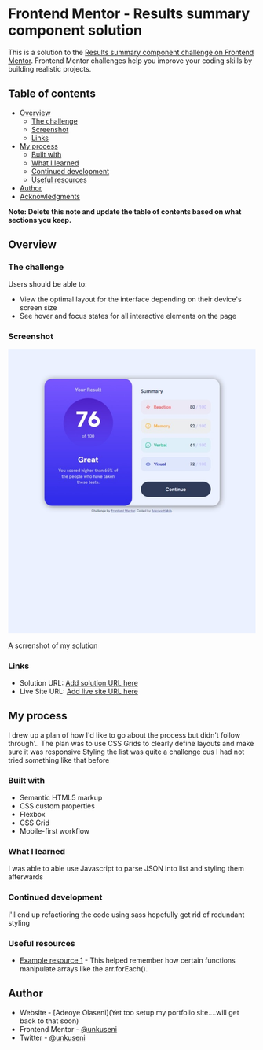 # Frontend Mentor - Results summary component solution

This is a solution to the [Results summary component challenge on Frontend Mentor](https://www.frontendmentor.io/challenges/results-summary-component-CE_K6s0maV). Frontend Mentor challenges help you improve your coding skills by building realistic projects.

## Table of contents

- [Overview](#overview)
  - [The challenge](#the-challenge)
  - [Screenshot](#screenshot)
  - [Links](#links)
- [My process](#my-process)
  - [Built with](#built-with)
  - [What I learned](#what-i-learned)
  - [Continued development](#continued-development)
  - [Useful resources](#useful-resources)
- [Author](#author)
- [Acknowledgments](#acknowledgments)

**Note: Delete this note and update the table of contents based on what sections you keep.**

## Overview

### The challenge

Users should be able to:

- View the optimal layout for the interface depending on their device's screen size
- See hover and focus states for all interactive elements on the page

### Screenshot

![](./screenshot/Web%20capture_18-4-2023_142533_127.0.0.1.jpeg)

A scrrenshot of my solution

### Links

- Solution URL: [Add solution URL here](https://your-solution-url.com)
- Live Site URL: [Add live site URL here](https://your-live-site-url.com)

## My process

 I drew up a plan of how I'd like to go about the process but didn't follow through'..
 The plan was to use CSS Grids to clearly define layouts and make sure  it was responsive
 Styling the list was quite a challenge cus I had not tried something like that before

### Built with

- Semantic HTML5 markup
- CSS custom properties
- Flexbox
- CSS Grid
- Mobile-first workflow

### What I learned

I was able to able use Javascript to parse JSON into list and styling them afterwards

### Continued development

I'll end up refactioring the code using sass hopefully get rid of redundant styling

### Useful resources

- [Example resource 1](https://www.phind.com) - This helped remember how certain functions manipulate arrays like the arr.forEach().

## Author

- Website - [Adeoye Olaseni](Yet too setup my portfolio site....will get back to that soon)
- Frontend Mentor - [@unkuseni](https://www.frontendmentor.io/profile/unkuseni)
- Twitter - [@unkuseni](https://www.twitter.com/unkuseni)
